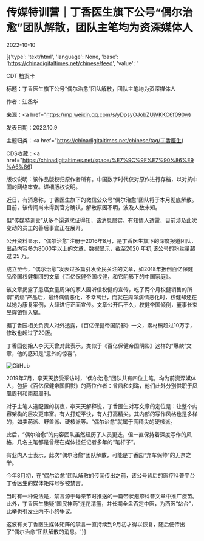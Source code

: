 # 传媒特训营｜丁香医生旗下公号“偶尔治愈”团队解散，团队主笔均为资深媒体人

2022-10-10

[{'type': 'text/html', 'language': None, 'base': 'https://chinadigitaltimes.net/chinese/feed', 'value': '

CDT 档案卡

标题：丁香医生旗下公号“偶尔治愈”团队解散，团队主笔均为资深媒体人

作者：江丞华

来源：<a href="https://mp.weixin.qq.com/s/yDpsyOJobZUjVKKC6f090w)

发表日期：2022.10.9

主题归类：<a href="https://chinadigitaltimes.net/chinese/tag/丁香医生)

CDS收藏：<a href="https://chinadigitaltimes.net/space/%E7%9C%9F%E7%90%86%E9%A6%86)

版权说明：该作品版权归原作者所有。中国数字时代仅对原作进行存档，以对抗中国的网络审查。详细版权说明。







近日，有消息称，丁香医生旗下的微信公众号“偶尔治愈”团队将于本月彻底解散。目前，该传闻尚未得到官方确认，解散原因不明，波及人数未知。

但“传媒特训营”从多个渠道求证得知，该消息属实。有知情人透露，目前涉及此次变动的员工的善后事宜正在展开。



公开资料显示，“偶尔治愈”注册于2016年8月，是丁香医生旗下的深度报道团队，出品内容多为8000字以上的文章，数据显示，截至2020 年初,该公号的粉丝量超过 25 万。

成立至今，“偶尔治愈”发表过多篇引发全民关注的文章，如2018年扳倒百亿保健品帝国权健集团的文章《百亿保健帝国权健，和它阴影下的中国家庭》。

该文章揭露了患癌女童周洋的家人因听信权健的宣传，吃了两个月权健销售的所谓“抗癌”产品后，最终病情恶化，不幸离世，而就在周洋病情恶化时，权健却还在以她为康复案例，大肆进行正面宣传。文章公开后不久，权健帝国倾倒，董事长束昱辉锒铛入狱。

据丁香园相关负责人对外透露，《百亿保健帝国阴影》一文，素材稿超过10万字，修改也超过了20版。

丁香园创始人李天天曾对此表示，类似于《百亿保健帝国阴影》这样的“爆款”文章，他的感知是“意外的惊喜”。

![GitHub](https://chinadigitaltimes.net/chinese/files/2022/10/image-1665370759040.png)

2019年7月，李天天接受采访时，“偶尔治愈”团队共有四位主笔，均为前资深媒体人，包括《百亿保健帝国阴影》的两位作者：曾鼎和刘璐，他们此外分别供职于凤凰周刊和南都周刊。

对于主笔人选配置的初衷，李天天解释说，丁香医生对写文章的定位是：让整个内容架构的层次更丰富。有人打短平快，有人打高精尖。其内部的写作风格也是多样的，如卖萌派、野兽派、硬核派等。“偶尔治愈”就属于高精尖的硬核派。

此后，“偶尔治愈”的内容团队虽然经历了人员更迭，但一直保持着深度写作的风格，几名主笔都是曾经在媒体担任记者多年的“笔杆子”。

有业内人士表示，此次“偶尔治愈”团队解散，可能是丁香园“弃车保帅”的无奈之举。

今年8月初，在“偶尔治愈”团队解散的传闻传出之前，该公号背后的医疗科普平台丁香医生的媒体矩阵号多被禁言。

当时有一种说法是，禁言源于母亲节时推送的一篇带状疱疹科普文章中推广疫苗。此外，丁香医生质疑“国民神药”连花清瘟，并长期全盘否定中医，为西医“站台”，此举也引发业内不小的争议。

这波有关丁香医生媒体矩阵的禁言一直持续到9月初才得以恢复，随后便传出了“偶尔治愈”团队解散的消息。'}]